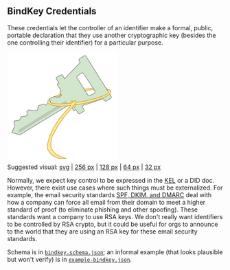 ## BindKey Credentials

These credentials let the controller of an identifier make a formal, public, portable declaration that they use another cryptographic key (besides the one controlling their identifier) for a particular purpose.

![suggested bindkey visual](bindkey-256.png)<br>
Suggested visual: [svg](bindkey.svg) | [256 px](bindkey-256.png) | [128 px](bindkey-128.png) | [64 px](bindkey-64.png) | [32 px](bindkey-32.png)

Normally, we expect key control to be expressed in the [KEL](https://weboftrust.github.io/WOT-terms/docs/terms/glossary/key-event-log?level=3) or a DID doc. However, there exist use cases where such things must be externalized. For example, the email security standards [SPF, DKIM, and DMARC](https://www.cloudflare.com/learning/email-security/dmarc-dkim-spf/) deal with how a company can force all email from their domain to meet a higher standard of proof (to eliminate phishing and other spoofing). These standards want a company to use RSA keys. We don't really want identifiers to be controlled by RSA crypto, but it could be useful for orgs to announce to the world that they are using an RSA key for these email security standards.

Schema is in [`bindkey.schema.json`](bindkey.schema.json); an informal example (that looks plausible but won't verify) is in [`example-bindkey.json`](example-bindkey.json).